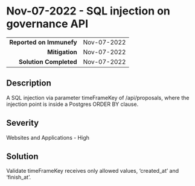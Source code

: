 # Nov-07-2022 - SQL injection on governance API

|                          |               |
| -----------------------: | :------------ |
| **Reported on Immunefy** | Nov-07-2022   |
|           **Mitigation** | Nov-07-2022   |
|   **Solution Completed** | Nov-07-2022   |

## Description
A SQL injection via parameter timeFrameKey of /api/proposals, where the injection point is inside a Postgres ORDER BY clause.

## Severity
Websites and Applications - High

## Solution
Validate timeFrameKey receives only allowed values, ‘created_at’ and ‘finish_at’.
